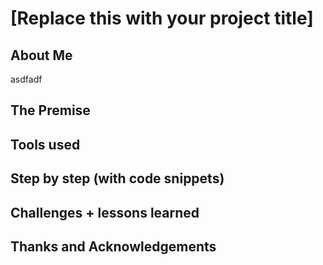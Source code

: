 # [Replace this with your project title]

## About Me
asdfadf

## The Premise

## Tools used

## Step by step (with code snippets)

## Challenges + lessons learned

## Thanks and Acknowledgements
